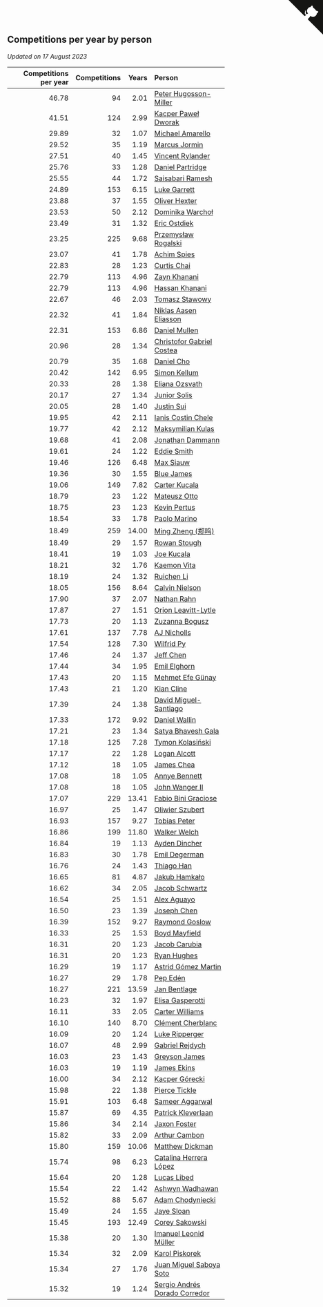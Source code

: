 ## Competitions per year by person

*Updated on 17 August 2023*

| Competitions per year | Competitions | Years | Person |
| ---: | ---: | ---: | :--- |
| 46.78 | 94 | 2.01 | [Peter Hugosson-Miller](https://www.worldcubeassociation.org/persons/2021HUGO01) |
| 41.51 | 124 | 2.99 | [Kacper Paweł Dworak](https://www.worldcubeassociation.org/persons/2020DWOR01) |
| 29.89 | 32 | 1.07 | [Michael Amarello](https://www.worldcubeassociation.org/persons/2022AMAR09) |
| 29.52 | 35 | 1.19 | [Marcus Jormin](https://www.worldcubeassociation.org/persons/2022JORM01) |
| 27.51 | 40 | 1.45 | [Vincent Rylander](https://www.worldcubeassociation.org/persons/2022RYLA01) |
| 25.76 | 33 | 1.28 | [Daniel Partridge](https://www.worldcubeassociation.org/persons/2022PART02) |
| 25.55 | 44 | 1.72 | [Saisabari Ramesh](https://www.worldcubeassociation.org/persons/2021RAME01) |
| 24.89 | 153 | 6.15 | [Luke Garrett](https://www.worldcubeassociation.org/persons/2017GARR05) |
| 23.88 | 37 | 1.55 | [Oliver Hexter](https://www.worldcubeassociation.org/persons/2022HEXT01) |
| 23.53 | 50 | 2.12 | [Dominika Warchoł](https://www.worldcubeassociation.org/persons/2021WARC01) |
| 23.49 | 31 | 1.32 | [Eric Ostdiek](https://www.worldcubeassociation.org/persons/2022OSTD01) |
| 23.25 | 225 | 9.68 | [Przemysław Rogalski](https://www.worldcubeassociation.org/persons/2013ROGA02) |
| 23.07 | 41 | 1.78 | [Achim Spies](https://www.worldcubeassociation.org/persons/2021SPIE01) |
| 22.83 | 28 | 1.23 | [Curtis Chai](https://www.worldcubeassociation.org/persons/2022CHAI02) |
| 22.79 | 113 | 4.96 | [Zayn Khanani](https://www.worldcubeassociation.org/persons/2018KHAN28) |
| 22.79 | 113 | 4.96 | [Hassan Khanani](https://www.worldcubeassociation.org/persons/2018KHAN26) |
| 22.67 | 46 | 2.03 | [Tomasz Stawowy](https://www.worldcubeassociation.org/persons/2021STAW01) |
| 22.32 | 41 | 1.84 | [Niklas Aasen Eliasson](https://www.worldcubeassociation.org/persons/2021ELIA01) |
| 22.31 | 153 | 6.86 | [Daniel Mullen](https://www.worldcubeassociation.org/persons/2016MULL04) |
| 20.96 | 28 | 1.34 | [Christofor Gabriel Costea](https://www.worldcubeassociation.org/persons/2022COST03) |
| 20.79 | 35 | 1.68 | [Daniel Cho](https://www.worldcubeassociation.org/persons/2021CHOD01) |
| 20.42 | 142 | 6.95 | [Simon Kellum](https://www.worldcubeassociation.org/persons/2016KELL12) |
| 20.33 | 28 | 1.38 | [Eliana Ozsvath](https://www.worldcubeassociation.org/persons/2022OZSV01) |
| 20.17 | 27 | 1.34 | [Junior Solis](https://www.worldcubeassociation.org/persons/2022SOLI03) |
| 20.05 | 28 | 1.40 | [Justin Sui](https://www.worldcubeassociation.org/persons/2022SUIJ01) |
| 19.95 | 42 | 2.11 | [Ianis Costin Chele](https://www.worldcubeassociation.org/persons/2021CHEL01) |
| 19.77 | 42 | 2.12 | [Maksymilian Kulas](https://www.worldcubeassociation.org/persons/2021KULA02) |
| 19.68 | 41 | 2.08 | [Jonathan Dammann](https://www.worldcubeassociation.org/persons/2021DAMM01) |
| 19.61 | 24 | 1.22 | [Eddie Smith](https://www.worldcubeassociation.org/persons/2022SMIT20) |
| 19.46 | 126 | 6.48 | [Max Siauw](https://www.worldcubeassociation.org/persons/2017SIAU02) |
| 19.36 | 30 | 1.55 | [Blue James](https://www.worldcubeassociation.org/persons/2022JAME01) |
| 19.06 | 149 | 7.82 | [Carter Kucala](https://www.worldcubeassociation.org/persons/2015KUCA01) |
| 18.79 | 23 | 1.22 | [Mateusz Otto](https://www.worldcubeassociation.org/persons/2022OTTO01) |
| 18.75 | 23 | 1.23 | [Kevin Pertus](https://www.worldcubeassociation.org/persons/2022PERT01) |
| 18.54 | 33 | 1.78 | [Paolo Marino](https://www.worldcubeassociation.org/persons/2021MARI04) |
| 18.49 | 259 | 14.00 | [Ming Zheng (郑鸣)](https://www.worldcubeassociation.org/persons/2009ZHEN11) |
| 18.49 | 29 | 1.57 | [Rowan Stough](https://www.worldcubeassociation.org/persons/2022STOU01) |
| 18.41 | 19 | 1.03 | [Joe Kucala](https://www.worldcubeassociation.org/persons/2022KUCA01) |
| 18.21 | 32 | 1.76 | [Kaemon Vita](https://www.worldcubeassociation.org/persons/2021VITA01) |
| 18.19 | 24 | 1.32 | [Ruichen Li](https://www.worldcubeassociation.org/persons/2022LIRU02) |
| 18.05 | 156 | 8.64 | [Calvin Nielson](https://www.worldcubeassociation.org/persons/2014NIEL03) |
| 17.90 | 37 | 2.07 | [Nathan Rahn](https://www.worldcubeassociation.org/persons/2021RAHN01) |
| 17.87 | 27 | 1.51 | [Orion Leavitt-Lytle](https://www.worldcubeassociation.org/persons/2022LEAV01) |
| 17.73 | 20 | 1.13 | [Zuzanna Bogusz](https://www.worldcubeassociation.org/persons/2022BOGU01) |
| 17.61 | 137 | 7.78 | [AJ Nicholls](https://www.worldcubeassociation.org/persons/2015NICH04) |
| 17.54 | 128 | 7.30 | [Wilfrid Py](https://www.worldcubeassociation.org/persons/2016PYWI01) |
| 17.46 | 24 | 1.37 | [Jeff Chen](https://www.worldcubeassociation.org/persons/2022CHEN19) |
| 17.44 | 34 | 1.95 | [Emil Elghorn](https://www.worldcubeassociation.org/persons/2021ELGH01) |
| 17.43 | 20 | 1.15 | [Mehmet Efe Günay](https://www.worldcubeassociation.org/persons/2022GUNA05) |
| 17.43 | 21 | 1.20 | [Kian Cline](https://www.worldcubeassociation.org/persons/2022CLIN01) |
| 17.39 | 24 | 1.38 | [David Miguel-Santiago](https://www.worldcubeassociation.org/persons/2022MIGU02) |
| 17.33 | 172 | 9.92 | [Daniel Wallin](https://www.worldcubeassociation.org/persons/2013WALL03) |
| 17.21 | 23 | 1.34 | [Satya Bhavesh Gala](https://www.worldcubeassociation.org/persons/2022GALA03) |
| 17.18 | 125 | 7.28 | [Tymon Kolasiński](https://www.worldcubeassociation.org/persons/2016KOLA02) |
| 17.17 | 22 | 1.28 | [Logan Alcott](https://www.worldcubeassociation.org/persons/2022ALCO02) |
| 17.12 | 18 | 1.05 | [James Chea](https://www.worldcubeassociation.org/persons/2022CHEA05) |
| 17.08 | 18 | 1.05 | [Annye Bennett](https://www.worldcubeassociation.org/persons/2022BENN11) |
| 17.08 | 18 | 1.05 | [John Wanger II](https://www.worldcubeassociation.org/persons/2022WANG39) |
| 17.07 | 229 | 13.41 | [Fabio Bini Graciose](https://www.worldcubeassociation.org/persons/2010GRAC02) |
| 16.97 | 25 | 1.47 | [Oliwier Szubert](https://www.worldcubeassociation.org/persons/2022SZUB01) |
| 16.93 | 157 | 9.27 | [Tobias Peter](https://www.worldcubeassociation.org/persons/2014PETE03) |
| 16.86 | 199 | 11.80 | [Walker Welch](https://www.worldcubeassociation.org/persons/2011WELC01) |
| 16.84 | 19 | 1.13 | [Ayden Dincher](https://www.worldcubeassociation.org/persons/2022DINC01) |
| 16.83 | 30 | 1.78 | [Emil Degerman](https://www.worldcubeassociation.org/persons/2021DEGE01) |
| 16.76 | 24 | 1.43 | [Thiago Han](https://www.worldcubeassociation.org/persons/2022HANT01) |
| 16.65 | 81 | 4.87 | [Jakub Hamkało](https://www.worldcubeassociation.org/persons/2018HAMK01) |
| 16.62 | 34 | 2.05 | [Jacob Schwartz](https://www.worldcubeassociation.org/persons/2021SCHW01) |
| 16.54 | 25 | 1.51 | [Alex Aguayo](https://www.worldcubeassociation.org/persons/2022AGUA01) |
| 16.50 | 23 | 1.39 | [Joseph Chen](https://www.worldcubeassociation.org/persons/2022CHEN16) |
| 16.39 | 152 | 9.27 | [Raymond Goslow](https://www.worldcubeassociation.org/persons/2014GOSL01) |
| 16.33 | 25 | 1.53 | [Boyd Mayfield](https://www.worldcubeassociation.org/persons/2022MAYF01) |
| 16.31 | 20 | 1.23 | [Jacob Carubia](https://www.worldcubeassociation.org/persons/2022CARU02) |
| 16.31 | 20 | 1.23 | [Ryan Hughes](https://www.worldcubeassociation.org/persons/2022HUGH04) |
| 16.29 | 19 | 1.17 | [Astrid Gómez Martin](https://www.worldcubeassociation.org/persons/2022MART26) |
| 16.27 | 29 | 1.78 | [Pep Edén](https://www.worldcubeassociation.org/persons/2021EDEN01) |
| 16.27 | 221 | 13.59 | [Jan Bentlage](https://www.worldcubeassociation.org/persons/2010BENT01) |
| 16.23 | 32 | 1.97 | [Elisa Gasperotti](https://www.worldcubeassociation.org/persons/2021GASP01) |
| 16.11 | 33 | 2.05 | [Carter Williams](https://www.worldcubeassociation.org/persons/2021WILL06) |
| 16.10 | 140 | 8.70 | [Clément Cherblanc](https://www.worldcubeassociation.org/persons/2014CHER05) |
| 16.09 | 20 | 1.24 | [Luke Ripperger](https://www.worldcubeassociation.org/persons/2022RIPP01) |
| 16.07 | 48 | 2.99 | [Gabriel Rejdych](https://www.worldcubeassociation.org/persons/2020REJD01) |
| 16.03 | 23 | 1.43 | [Greyson James](https://www.worldcubeassociation.org/persons/2022JAME02) |
| 16.03 | 19 | 1.19 | [James Ekins](https://www.worldcubeassociation.org/persons/2022EKIN01) |
| 16.00 | 34 | 2.12 | [Kacper Górecki](https://www.worldcubeassociation.org/persons/2021GORE01) |
| 15.98 | 22 | 1.38 | [Pierce Tickle](https://www.worldcubeassociation.org/persons/2022TICK01) |
| 15.91 | 103 | 6.48 | [Sameer Aggarwal](https://www.worldcubeassociation.org/persons/2017AGGA01) |
| 15.87 | 69 | 4.35 | [Patrick Kleverlaan](https://www.worldcubeassociation.org/persons/2019KLEV01) |
| 15.86 | 34 | 2.14 | [Jaxon Foster](https://www.worldcubeassociation.org/persons/2021FOST01) |
| 15.82 | 33 | 2.09 | [Arthur Cambon](https://www.worldcubeassociation.org/persons/2021CAMB01) |
| 15.80 | 159 | 10.06 | [Matthew Dickman](https://www.worldcubeassociation.org/persons/2013DICK01) |
| 15.74 | 98 | 6.23 | [Catalina Herrera López](https://www.worldcubeassociation.org/persons/2017LOPE31) |
| 15.64 | 20 | 1.28 | [Lucas Libed](https://www.worldcubeassociation.org/persons/2022LIBE02) |
| 15.54 | 22 | 1.42 | [Ashwyn Wadhawan](https://www.worldcubeassociation.org/persons/2022WADH02) |
| 15.52 | 88 | 5.67 | [Adam Chodyniecki](https://www.worldcubeassociation.org/persons/2017CHOD02) |
| 15.49 | 24 | 1.55 | [Jaye Sloan](https://www.worldcubeassociation.org/persons/2022SLOA01) |
| 15.45 | 193 | 12.49 | [Corey Sakowski](https://www.worldcubeassociation.org/persons/2011SAKO01) |
| 15.38 | 20 | 1.30 | [Imanuel Leonid Müller](https://www.worldcubeassociation.org/persons/2022MULL02) |
| 15.34 | 32 | 2.09 | [Karol Piskorek](https://www.worldcubeassociation.org/persons/2021PISK01) |
| 15.34 | 27 | 1.76 | [Juan Miguel Saboya Soto](https://www.worldcubeassociation.org/persons/2021SOTO01) |
| 15.32 | 19 | 1.24 | [Sergio Andrés Dorado Corredor](https://www.worldcubeassociation.org/persons/2022CORR05) |


<a href="https://github.com/jonatanklosko/wca_statistics" class="github-corner" aria-label="View source on Github"><svg width="80" height="80" viewBox="0 0 250 250" style="fill:#151513; color:#fff; position: absolute; top: 0; border: 0; right: 0;" aria-hidden="true"><path d="M0,0 L115,115 L130,115 L142,142 L250,250 L250,0 Z"></path><path d="M128.3,109.0 C113.8,99.7 119.0,89.6 119.0,89.6 C122.0,82.7 120.5,78.6 120.5,78.6 C119.2,72.0 123.4,76.3 123.4,76.3 C127.3,80.9 125.5,87.3 125.5,87.3 C122.9,97.6 130.6,101.9 134.4,103.2" fill="currentColor" style="transform-origin: 130px 106px;" class="octo-arm"></path><path d="M115.0,115.0 C114.9,115.1 118.7,116.5 119.8,115.4 L133.7,101.6 C136.9,99.2 139.9,98.4 142.2,98.6 C133.8,88.0 127.5,74.4 143.8,58.0 C148.5,53.4 154.0,51.2 159.7,51.0 C160.3,49.4 163.2,43.6 171.4,40.1 C171.4,40.1 176.1,42.5 178.8,56.2 C183.1,58.6 187.2,61.8 190.9,65.4 C194.5,69.0 197.7,73.2 200.1,77.6 C213.8,80.2 216.3,84.9 216.3,84.9 C212.7,93.1 206.9,96.0 205.4,96.6 C205.1,102.4 203.0,107.8 198.3,112.5 C181.9,128.9 168.3,122.5 157.7,114.1 C157.9,116.9 156.7,120.9 152.7,124.9 L141.0,136.5 C139.8,137.7 141.6,141.9 141.8,141.8 Z" fill="currentColor" class="octo-body"></path></svg></a><style>.github-corner:hover .octo-arm{animation:octocat-wave 560ms ease-in-out}@keyframes octocat-wave{0%,100%{transform:rotate(0)}20%,60%{transform:rotate(-25deg)}40%,80%{transform:rotate(10deg)}}@media (max-width:500px){.github-corner:hover .octo-arm{animation:none}.github-corner .octo-arm{animation:octocat-wave 560ms ease-in-out}}</style>
